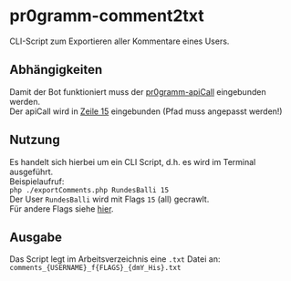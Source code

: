 # pr0gramm-comment2txt
CLI-Script zum Exportieren aller Kommentare eines Users.

## Abhängigkeiten
Damit der Bot funktioniert muss der [pr0gramm-apiCall](https://github.com/RundesBalli/pr0gramm-apiCall) eingebunden werden.  
Der apiCall wird in [Zeile 15](https://github.com/RundesBalli/pr0gramm-comment2txt/blob/master/comment2txt.php#L15) eingebunden (Pfad muss angepasst werden!)

## Nutzung
Es handelt sich hierbei um ein CLI Script, d.h. es wird im Terminal ausgeführt.  
Beispielaufruf:  
`php ./exportComments.php RundesBalli 15`  
Der User `RundesBalli` wird mit Flags `15` (all) gecrawlt.  
Für andere Flags siehe [hier](https://github.com/RundesBalli/pr0gramm-comment2txt/blob/master/comment2txt.php#L88).

## Ausgabe
Das Script legt im Arbeitsverzeichnis eine `.txt` Datei an:  
`comments_{USERNAME}_f{FLAGS}_{dmY_His}.txt`
